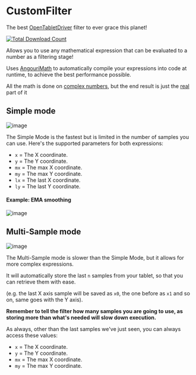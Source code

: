 # CustomFilter
The best [OpenTabletDriver](https://github.com/OpentabletDriver/OpenTabletDriver) filter to ever grace this planet!

[![Total Download Count](https://img.shields.io/github/downloads/adryzz/CustomFilter/total.svg)](https://github.com/adryzz/CustomFilter/releases)

Allows you to use any mathematical expression that can be evaluated to a number as a filtering stage!

Uses [AngouriMath](https://github.com/asc-community/AngouriMath) to automatically compile your expressions into code at runtime, to achieve the best performance possible.

All the math is done on [complex numbers](https://en.wikipedia.org/wiki/Complex_number), but the end result is just the [real](https://docs.microsoft.com/en-us/dotnet/api/system.numerics.complex.real?view=net-6.0) part of it

## Simple mode

![image](https://user-images.githubusercontent.com/46694241/152674287-80f94d11-5271-44d7-a11a-a5a9fabe610a.png)

The Simple Mode is the fastest but is limited in the number of samples you can use.
Here's the supported parameters for both expressions:

- `x` = The X coordinate.
- `y` = The Y coordinate.
- `mx` = The max X coordinate.
- `my` = The max Y coordinate.
- `lx` = The last X coordinate.
- `ly` = The last Y coordinate.

#### Example: EMA smoothing
![image](https://user-images.githubusercontent.com/46694241/152674407-eaccdf71-6fb2-448a-9eb4-6bc1c820bac0.png)

## Multi-Sample mode
![image](https://user-images.githubusercontent.com/46694241/152674423-eaded8d6-6158-4cf9-8e23-ed28ebb846e5.png)

The Multi-Sample mode is slower than the Simple Mode, but it allows for more complex expressions.

It will automatically store the last `n` samples from your tablet, so that you can retrieve them with ease.

(e.g. the last X axis sample will be saved as `x0`, the one before as `x1` and so on, same goes with the Y axis).

**Remember to tell the filter how many samples you are going to use, as storing more than what's needed will slow down execution.**

As always, other than the last samples we've just seen, you can always access these values: 

- `x` = The X coordinate.
- `y` = The Y coordinate.
- `mx` = The max X coordinate.
- `my` = The max Y coordinate.
